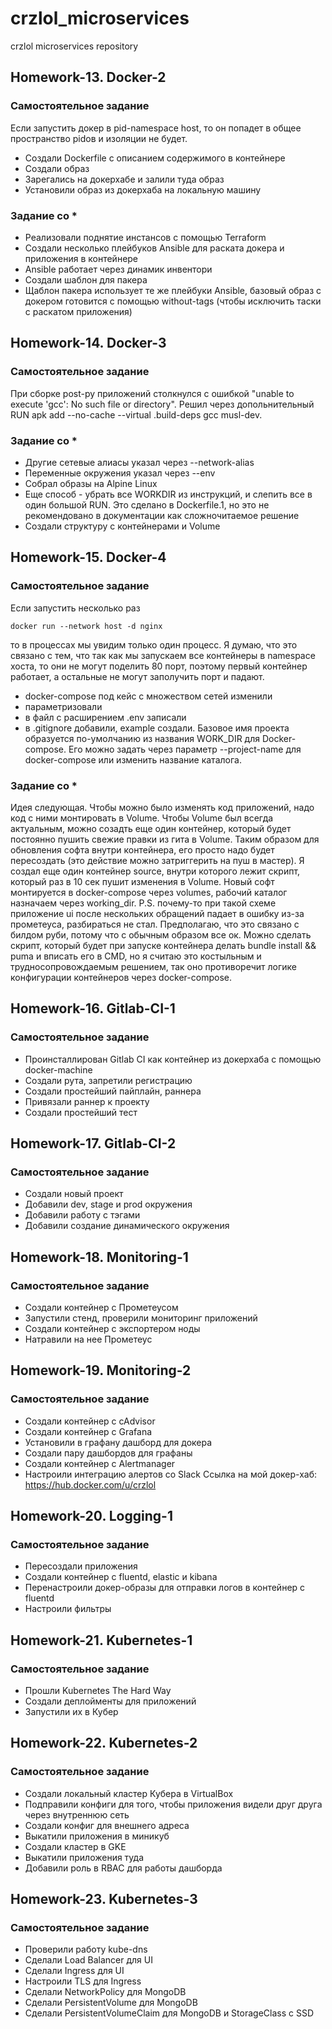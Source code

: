 # crzlol_microservices
crzlol microservices repository

## Homework-13. Docker-2
### Самостоятельное задание
Если запустить докер в pid-namespace host, то он попадет в общее пространство pidов и изоляции не будет.
 - Создали Dockerfile с описанием содержимого в контейнере
 - Создали образ
 - Зарегались на докерхабе и залили туда образ
 - Установили образ из докерхаба на локальную машину

### Задание со *
 - Реализовали поднятие инстансов с помощью Terraform
 - Создали несколько плейбуков Ansible для раската докера и приложения в контейнере
 - Ansible работает через динамик инвентори
 - Создали шаблон для пакера
 - Щаблон пакера использует те же плейбуки Ansible, базовый образ с докером готовится с помощью without-tags (чтобы исключить таски с раскатом приложения)

## Homework-14. Docker-3
### Самостоятельное задание
При сборке post-py приложений столкнулся с ошибкой "unable to execute 'gcc': No such file or directory".
Решил через допольнительный RUN apk add --no-cache --virtual .build-deps gcc musl-dev.

### Задание со *
 - Другие сетевые алиасы указал через --network-alias
 - Переменные окружения указал через --env
 - Собрал образы на Alpine Linux
 - Еще способ - убрать все WORKDIR из инструкций, и слепить все в один большой RUN. Это сделано в Dockerfile.1, но это не рекомендовано в документации как сложночитаемое решение
 - Создали структуру с контейнерами и Volume

 ## Homework-15. Docker-4
### Самостоятельное задание
Если запустить несколько раз
```
docker run --network host -d nginx
```
то в процессах мы увидим только один процесс. Я думаю, что это связано с тем, что так как мы запускаем все контейнеры в namespace хоста, то они не могут поделить 80 порт, поэтому
первый контейнер работает, а остальные не могут заполучить порт и падают.
 - docker-compose под кейс с множеством сетей изменили
 - параметризовали
 - в файл с расширением .env записали
 - в .gitignore добавили, example создали.
Базовое имя проекта образуется по-умолчанию из названия WORK_DIR для Docker-compose. Его можно задать через параметр --project-name для docker-compose или изменить название каталога.

### Задание со *
Идея следующая. Чтобы можно было изменять код приложений, надо код с ними монтировать в Volume. Чтобы Volume
был всегда актуальным, можно созадть еще один контейнер, который будет постоянно пушить свежие правки из гита
в Volume. Таким образом для обновления софта внутри контейнера, его просто надо будет пересоздать (это действие
можно затриггерить на пуш в мастер).
Я создал еще один контейнер source, внутри которого лежит скрипт, который раз в 10 сек пушит изменения в Volume.
Новый софт монтируется в docker-compose через volumes, рабочий каталог назначаем через working_dir.
P.S. почему-то при такой схеме приложение ui после нескольких обращений падает в ошибку из-за прометеуса,
разбираться не стал. Предполагаю, что это связано с билдом руби, потому что с обычным образом все ок.
Можно сделать скрипт, который будет при запуске контейнера делать bundle install && puma и вписать его в CMD, но
я считаю это костыльным и трудносопровождаемым решением, так оно противоречит логике конфигурации контейнеров
через docker-compose.

## Homework-16. Gitlab-CI-1
### Самостоятельное задание
 - Проинсталлирован Gitlab CI как контейнер из докерхаба с помощью docker-machine
 - Создали рута, запретили регистрацию
 - Создали простейший пайплайн, раннера
 - Привязали раннер к проекту
 - Создали простейший тест
 
## Homework-17. Gitlab-CI-2
### Самостоятельное задание
 - Создали новый проект
 - Добавили dev, stage и prod окружения
 - Добавили работу с тэгами
 - Добавили создание динамического окружения

## Homework-18. Monitoring-1
### Самостоятельное задание
 - Cоздали контейнер с Прометеусом
 - Запустили стенд, проверили мониторинг приложений
 - Создали контейнер с экспортером ноды
 - Натравили на нее Прометеус

## Homework-19. Monitoring-2
### Самостоятельное задание
 - Создали контейнер с cAdvisor
 - Создали контейнер с Grafana
 - Установили в графану дашборд для докера
 - Создали пару дашбордов для графаны
 - Создали контейнер с Alertmanager
 - Настроили интеграцию алертов со Slack
Ссылка на мой докер-хаб: https://hub.docker.com/u/crzlol

## Homework-20. Logging-1
### Самостоятельное задание
 - Пересоздали приложения
 - Создали контейнер с fluentd, elastic и kibana
 - Перенастроили докер-образы для отправки логов в контейнер с fluentd
 - Настроили фильтры

## Homework-21. Kubernetes-1
### Самостоятельное задание
 - Прошли Kubernetes The Hard Way
 - Создали деплойменты для приложений
 - Запустили их в Кубер

## Homework-22. Kubernetes-2
### Самостоятельное задание
 - Создали локальный кластер Кубера в VirtualBox
 - Подправили конфиги для того, чтобы приложения видели друг друга через внутреннюю сеть
 - Создали конфиг для внешнего адреса
 - Выкатили приложения в миникуб
 - Создали кластер в GKE
 - Выкатили приложения туда
 - Добавили роль в RBAC для работы дашборда

 ## Homework-23. Kubernetes-3
### Самостоятельное задание
 - Проверили работу kube-dns
 - Сделали Load Balancer для UI
 - Сделали Ingress для UI
 - Настроили TLS для Ingress
 - Сделали NetworkPolicy для MongoDB
 - Сделали PersistentVolume для MongoDB
 - Сделали PersistentVolumeClaim для MongoDB и StorageClass с SSD

